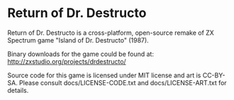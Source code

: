 # Return of Dr. Destructo

Return of Dr. Destructo is a cross-platform, open-source remake of ZX Spectrum game "Island of Dr. Destructo" (1987).

Binary downloads for the game could be found at: http://zxstudio.org/projects/drdestructo/

Source code for this game is licensed under MIT license and art is CC-BY-SA. Please consult docs/LICENSE-CODE.txt and docs/LICENSE-ART.txt for details.